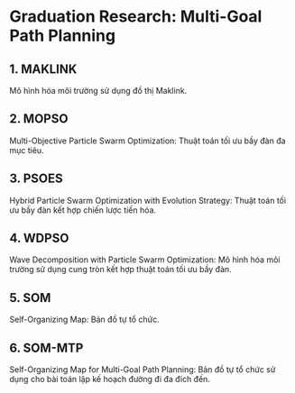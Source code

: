 # Graduation Research: Multi-Goal Path Planning

## 1. MAKLINK
Mô hình hóa môi trường sử dụng đồ thị Maklink.

## 2. MOPSO
Multi-Objective Particle Swarm Optimization: Thuật toán tối ưu bầy đàn đa mục tiêu.

## 3. PSOES
Hybrid Particle Swarm Optimization with Evolution Strategy: Thuật toán tối ưu bầy đàn kết hợp chiến lược tiến hóa.

## 4. WDPSO
Wave Decomposition with Particle Swarm Optimization: Mô hình hóa môi trường sử dụng cung tròn kết hợp thuật toán tối ưu bầy đàn.

## 5. SOM
Self-Organizing Map: Bản đồ tự tổ chức.

## 6. SOM-MTP
Self-Organizing Map for Multi-Goal Path Planning: Bản đồ tự tổ chức sử dụng cho bài toán lập kế hoạch đường đi đa đích đến.